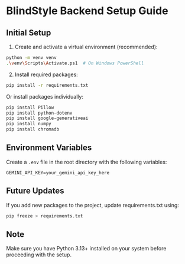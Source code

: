 # BlindStyle Backend Setup Guide

## Initial Setup

1. Create and activate a virtual environment (recommended):
```bash
python -m venv venv
.\venv\Scripts\Activate.ps1  # On Windows PowerShell
```

2. Install required packages:
```bash
pip install -r requirements.txt
```

Or install packages individually:
```bash
pip install Pillow
pip install python-dotenv
pip install google-generativeai
pip install numpy
pip install chromadb
```

## Environment Variables

Create a `.env` file in the root directory with the following variables:
```
GEMINI_API_KEY=your_gemini_api_key_here
```

## Future Updates

If you add new packages to the project, update requirements.txt using:
```bash
pip freeze > requirements.txt
```

## Note
Make sure you have Python 3.13+ installed on your system before proceeding with the setup.